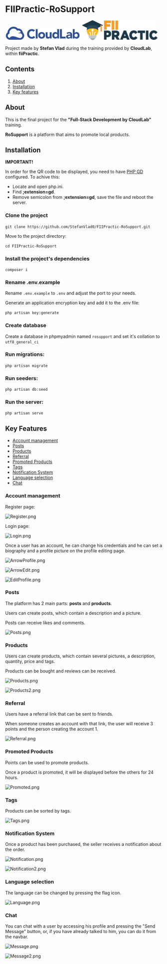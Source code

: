 # FIIPractic-RoSupport

![cloudlab.png](images%2Fcloudlab.png)
![fiiPractic.png](images%2FfiiPractic.png)

Project made by **Stefan Vlad** during the training provided by **CloudLab**, within **fiiPractic**.


##  Contents

1. [About](#about)
2. [Installation](#installation)
3. [Key features](#key-features)


## About

This is the final project for the **"Full-Stack Development by CloudLab"** training.

**RoSupport** is a platform that aims to promote local products.

## Installation
**IMPORTANT!** 

In order for the QR code to be displayed, you need to have [PHP GD](https://www.php.net/manual/en/book.image.php) configured. To achive this:
- Locate and open php.ini.
- Find **;extension=gd**.
- Remove semicolon from **;extension=gd**, save the file and reboot the server.

### Clone the project

```git clone https://github.com/StefanVlad0/FIIPractic-RoSupport.git```

Move to the project directory:

```cd FIIPractic-RoSupport```

### Install the project's dependencies

```composer i```

### Rename .env.example

Rename `.env.example` to `.env` and adjust the port to your needs.

Generate an application encryption key and add it to the .env file:

```php artisan key:generate```

### Create database

Create a database in phpmyadmin named `rosupport` and set it's collation to `utf8_general_ci`

### Run migrations:

```php artisan migrate```

### Run seeders:

```php artisan db:seed```

### Run the server:

```php artisan serve```

## Key Features

- [Account management](#account-management)
- [Posts](#posts)
- [Products](#products)
- [Referral](#referral)
- [Promoted Products](#promoted-products)
- [Tags](#tags)
- [Notification System](#notification-system)
- [Language selection](#language-selection)
- [Chat](#chat)

### Account management

Register page:

![Register.png](images%2FRegister.png)

Login page:

![Login.png](images%2FLogin.png)

Once a user has an account, he can change his credentials and he can set a biography and a profile picture on the profile editing page.

![ArrowProfile.png](images%2FArrowProfile.png)

![ArrowEdit.png](images%2FArrowEdit.png)

![EditProfile.png](images%2FEditProfile.png)

### Posts

The platform has 2 main parts: **posts** and **products**.

Users can create posts, which contain a description and a picture.

Posts can receive likes and comments.

![Posts.png](images%2FPosts.png)

### Products

Users can create products, which contain several pictures, a description, quantity, price and tags.

Products can be bought and reviews can be received.

![Products.png](images%2FProducts.png)

![Products2.png](images%2FProducts2.png)

### Referral

Users have a referral link that can be sent to friends.

When someone creates an account with that link, the user will receive 3 points and the person creating the account 1.

![Referral.png](images%2FReferral.png)

### Promoted Products

Points can be used to promote products.

Once a product is promoted, it will be displayed before the others for 24 hours.

![Promoted.png](images%2FPromoted.png)

### Tags

Products can be sorted by tags.

![Tags.png](images%2FTags.png)

### Notification System

Once a product has been purchased, the seller receives a notification about the order.

![Notification.png](images%2FNotification.png)

![Notification2.png](images%2FNotification2.png)

### Language selection

The language can be changed by pressing the flag icon.

![Language.png](images%2FLanguage.png)

### Chat

You can chat with a user by accessing his profile and pressing the "Send Message" button, or, if you have already talked to him, you can do it from the navbar.

![Message.png](images%2FMessage.png)

![Message2.png](images%2FMessage2.png)
